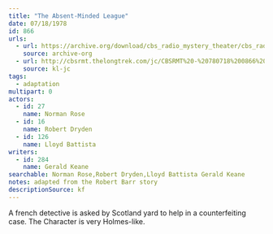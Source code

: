 ```yaml
---
title: "The Absent-Minded League"
date: 07/18/1978
id: 866
urls: 
  - url: https://archive.org/download/cbs_radio_mystery_theater/cbs_radio_mystery_theater-0851-0900.zip/cbs_radio_mystery_theater-0851-0900%2Fcbsrmt_0866_the_absent_minded_league.mp3
    source: archive-org
  - url: http://cbsrmt.thelongtrek.com/jc/CBSRMT%20-%20780718%200866%20Absent%20Minded%20League%20vbr%20fb2_jc.mp3
    source: kl-jc
tags: 
  - adaptation
multipart: 0
actors:  
  - id: 27
    name: Norman Rose  
  - id: 16
    name: Robert Dryden  
  - id: 126
    name: Lloyd Battista
writers:  
  - id: 284
    name: Gerald Keane
searchable: Norman Rose,Robert Dryden,Lloyd Battista Gerald Keane
notes: adapted from the Robert Barr story
descriptionSource: kf
---
```

A french detective is asked by Scotland yard to help in a counterfeiting case. The Character is very Holmes-like.